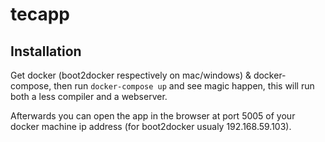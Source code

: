 # tecapp

## Installation
Get docker (boot2docker respectively on mac/windows) & docker-compose, then run ``docker-compose up`` and see magic happen, this will run both a less compiler and a webserver.

Afterwards you can open the app in the browser at port 5005 of your docker machine ip address (for boot2docker usualy 192.168.59.103).
